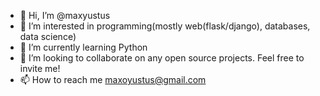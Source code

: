 - 👋 Hi, I’m @maxyustus
- 👀 I’m interested in programming(mostly web(flask/django), databases, data science) 
- 🌱 I’m currently learning Python
- 💞️ I’m looking to collaborate on any open source projects. Feel free to invite me!
- 📫 How to reach me maxoyustus@gmail.com

<!---
maxyustus/maxyustus is a ✨ special ✨ repository because its `README.md` (this file) appears on your GitHub profile.
You can click the Preview link to take a look at your changes.
--->

